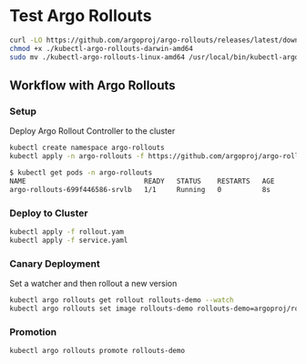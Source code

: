 # Test Argo Rollouts

```bash
curl -LO https://github.com/argoproj/argo-rollouts/releases/latest/download/kubectl-argo-rollouts-linux-amd64
chmod +x ./kubectl-argo-rollouts-darwin-amd64
sudo mv ./kubectl-argo-rollouts-linux-amd64 /usr/local/bin/kubectl-argo-rollouts
```

## Workflow with Argo Rollouts
### Setup

Deploy Argo Rollout Controller to the cluster
```bash
kubectl create namespace argo-rollouts
kubectl apply -n argo-rollouts -f https://github.com/argoproj/argo-rollouts/releases/latest/download/install.yaml
```

```bash
$ kubectl get pods -n argo-rollouts
NAME                             READY   STATUS    RESTARTS   AGE
argo-rollouts-699f446586-srvlb   1/1     Running   0          8s
```

### Deploy to Cluster
```bash
kubectl apply -f rollout.yam
kubectl apply -f service.yaml
```

### Canary Deployment
Set a watcher and then rollout a new version
```bash
kubectl argo rollouts get rollout rollouts-demo --watch
kubectl argo rollouts set image rollouts-demo rollouts-demo=argoproj/rollouts-demo:yellow
```

### Promotion
```bash
kubectl argo rollouts promote rollouts-demo
```
